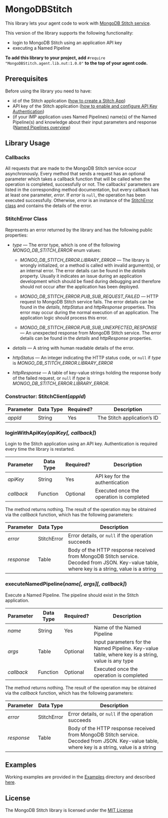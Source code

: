 # MongoDBStitch

This library lets your agent code to work with [MongoDB Stitch service](https://www.mongodb.com/cloud/stitch).

This version of the library supports the following functionality:

- login to MongoDB Stitch using an application API key
- executing a Named Pipeline

**To add this library to your project, add** `#require "MongoDBStitch.agent.lib.nut:1.0.0"` **to the top of your agent code.**

## Prerequisites

Before using the library you need to have:

- id of the Stitch application ([how to create a Stitch App](https://docs.mongodb.com/stitch/getting-started))
- API key of the Stitch application ([how to enable and configure API Key Authentication](https://docs.mongodb.com/stitch/auth/apikey-auth))
- (if your IMP application uses Named Pipelines) name(s) of the Named Pipeline(s) and knowledge about their input parameters and response ([Named Pipelines overview](https://docs.mongodb.com/stitch/reference/namedpipelines/))

## Library Usage

### Callbacks

All requests that are made to the MongoDB Stitch service occur asynchronously. Every method that sends a request has an optional parameter which takes a callback function that will be called when the operation is completed, successfully or not. The callbacks’ parameters are listed in the corresponding method documentation, but every callback has at least one parameter, *error*. If *error* is `null`, the operation has been executed successfully. Otherwise, *error* is an instance of the [StitchError class](*stitcherror-class) and contains the details of the error.

### StitchError Class

Represents an error returned by the library and has the following public properties:

- *type* &mdash; The error type, which is one of the following *MONGO_DB_STITCH_ERROR* enum values:

  - *MONGO_DB_STITCH_ERROR.LIBRARY_ERROR* &mdash; The library is wrongly initialized, or a method is called with invalid argument(s), or an internal error. The error details can be found in the *details* property. Usually it indicates an issue during an application development which should be fixed during debugging and therefore should not occur after the application has been deployed.
  
  - *MONGO_DB_STITCH_ERROR.PUB_SUB_REQUEST_FAILED* &mdash; HTTP request to MongoDB Stitch service fails. The error details can be found in the *details*, *httpStatus* and *httpResponse* properties. This error may occur during the normal execution of an application. The application logic should process this error.
  
  - *MONGO_DB_STITCH_ERROR.PUB_SUB_UNEXPECTED_RESPONSE* &mdash; An unexpected response from MongoDB Stitch service. The error details can be found in the *details* and *httpResponse* properties.
  
- *details* &mdash; A string with human readable details of the error.

- *httpStatus* &mdash; An integer indicating the HTTP status code, or `null` if *type* is *MONGO_DB_STITCH_ERROR.LIBRARY_ERROR*

- *httpResponse* &mdash; A table of key-value strings holding the response body of the failed request, or `null` if *type* is *MONGO_DB_STITCH_ERROR.LIBRARY_ERROR*.

### Constructor: StitchClient(*appId*)

| Parameter | Data Type | Required? | Description |
| --- | --- | --- | --- |
| *appId* | String | Yes  | The Stitch application’s ID |

### loginWithApiKey(*apiKey[, callback]*)

Login to the Stitch application using an API key. Authentication is required every time the library is restarted.

| Parameter | Data Type | Required? | Description |
| --- | --- | --- | --- |
| *apiKey* | String | Yes | API key for the authentication |
| *callback* | Function | Optional | Executed once the operation is completed |

The method returns nothing. The result of the operation may be obtained via the *callback* function, which has the following parameters:

| Parameter | Data Type | Description |
| --- | --- | --- |
| *error* | StitchError | Error details, or `null` if the operation succeeds |
| *response* | Table | Body of the HTTP response received from MongoDB Stitch service. Decoded from JSON. Key-value table, where key is a string, value is a string |

### executeNamedPipeline(*name[, args][, callback]*)

Execute a Named Pipeline. The pipeline should exist in the Stitch application.

| Parameter | Data Type | Required? | Description |
| --- | --- | --- | --- |
| *name* | String | Yes | Name of the Named Pipeline |
| *args* | Table | Optional | Input parameters for the Named Pipeline. Key-value table, where key is a string, value is any type |
| *callback* | Function | Optional | Executed once the operation is completed |

The method returns nothing. The result of the operation may be obtained via the *callback* function, which has the following parameters:

| Parameter | Data Type | Description |
| --- | --- | --- |
| *error* | StitchError | Error details, or `null` if the operation succeeds |
| *response* | Table | Body of the HTTP response received from MongoDB Stitch service. Decoded from JSON. Key-value table, where key is a string, value is a string |

## Examples

Working examples are provided in the [Examples](./Examples) directory and described [here](./Examples/README.md).

## License

The MongoDB Stitch library is licensed under the [MIT License](./LICENSE)
